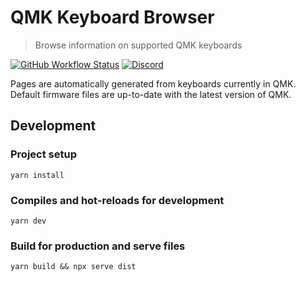 # QMK Keyboard Browser

> Browse information on supported QMK keyboards

[![GitHub Workflow Status](https://img.shields.io/github/actions/workflow/status/qmk/qmk_browser/build.yml?logo=github&style=for-the-badge)](https://github.com/qmk/qmk_browser/actions/workflows/build.yml?query=branch%3Amain)
[![Discord](https://img.shields.io/discord/440868230475677696.svg?logo=discord&logoColor=white&color=7289DA&style=for-the-badge)](https://discord.gg/Uq7gcHh)

Pages are automatically generated from keyboards currently in QMK. Default firmware files are up-to-date with the latest version of QMK.

## Development

### Project setup
```
yarn install
```

### Compiles and hot-reloads for development

```
yarn dev
```

### Build for production and serve files

```
yarn build && npx serve dist
```
